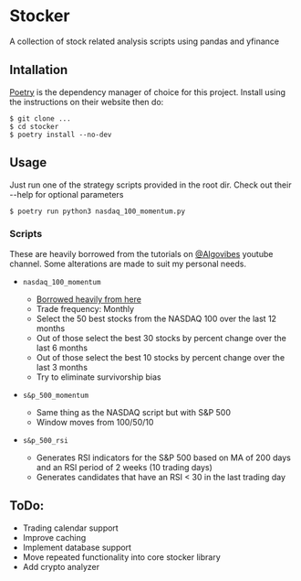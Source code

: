 # Stocker

A collection of stock related analysis scripts using pandas and yfinance

## Intallation

[Poetry](https://python-poetry.org/) is the dependency manager of choice for
this project. Install using the instructions on their website then do:

```shell
$ git clone ...
$ cd stocker
$ poetry install --no-dev
```

## Usage

Just run one of the strategy scripts provided in the root dir. Check out their
--help for optional parameters

```shell
$ poetry run python3 nasdaq_100_momentum.py
```

### Scripts

These are heavily borrowed from the tutorials on
[@Algovibes](https://www.youtube.com/@Algovibes) youtube channel. Some
alterations are made to suit my personal needs.

- `nasdaq_100_momentum`
  - [Borrowed heavily from here](https://www.youtube.com/watch?v=bUejGzheCac)
  - Trade frequency: Monthly
  - Select the 50 best stocks from the NASDAQ 100 over the last 12 months
  - Out of those select the best 30 stocks by percent change over the last 6
    months
  - Out of those select the best 10 stocks by percent change over the last 3
    months
  - Try to eliminate survivorship bias

- `s&p_500_momentum`
  - Same thing as the NASDAQ script but with S&P 500
  - Window moves from 100/50/10

- `s&p_500_rsi`
  - Generates RSI indicators for the S&P 500 based on MA of 200 days and an RSI
    period of 2 weeks (10 trading days)
  - Generates candidates that have an RSI < 30 in the last trading day

## ToDo:

- Trading calendar support
- Improve caching
- Implement database support
- Move repeated functionality into core stocker library
- Add crypto analyzer
